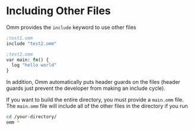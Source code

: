 # Including Other Files

Omm provides the `include` keyword to use other files

```clojure
;test1.omm
include "test2.omm"
```

```clojure
;test2.omm
var main: fn() {
  log "hello world"
}
```

In addition, Omm automatically puts header guards on the files (header guards just prevent the developer from making an include cycle).

If you want to build the entire directory, you must provide a `main.omm` file. The `main.omm` file will include all of the other files in the directory if you run
```bash
cd /your-directory/
omm *
```

